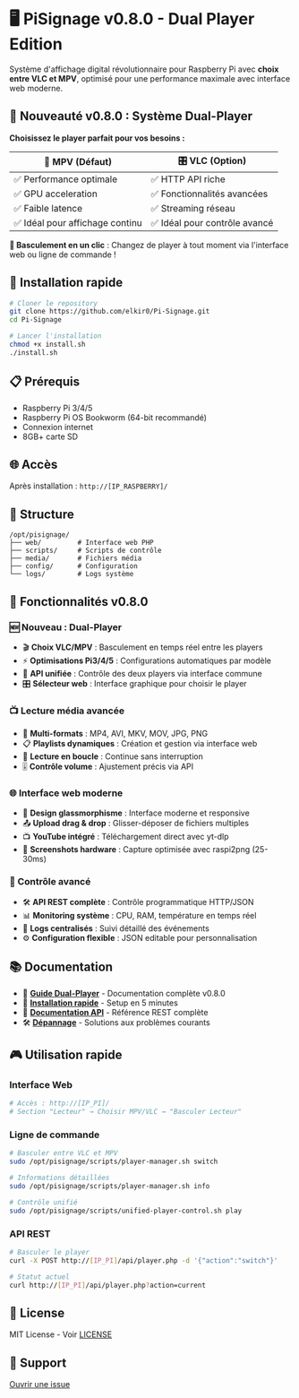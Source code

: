 # 🖥️ PiSignage v0.8.0 - Dual Player Edition

Système d'affichage digital révolutionnaire pour Raspberry Pi avec **choix entre VLC et MPV**, optimisé pour une performance maximale avec interface web moderne.

## 🎯 Nouveauté v0.8.0 : Système Dual-Player

**Choisissez le player parfait pour vos besoins :**

| 🚀 **MPV** (Défaut) | 🎛️ **VLC** (Option) |
|---------------------|---------------------|
| ✅ Performance optimale | ✅ HTTP API riche |
| ✅ GPU acceleration | ✅ Fonctionnalités avancées |
| ✅ Faible latence | ✅ Streaming réseau |
| ✅ Idéal pour affichage continu | ✅ Idéal pour contrôle avancé |

**🔄 Basculement en un clic** : Changez de player à tout moment via l'interface web ou ligne de commande !

## 🚀 Installation rapide

```bash
# Cloner le repository
git clone https://github.com/elkir0/Pi-Signage.git
cd Pi-Signage

# Lancer l'installation
chmod +x install.sh
./install.sh
```

## 📋 Prérequis

- Raspberry Pi 3/4/5
- Raspberry Pi OS Bookworm (64-bit recommandé)
- Connexion internet
- 8GB+ carte SD

## 🌐 Accès

Après installation : `http://[IP_RASPBERRY]/`

## 📁 Structure

```
/opt/pisignage/
├── web/         # Interface web PHP
├── scripts/     # Scripts de contrôle
├── media/       # Fichiers média
├── config/      # Configuration
└── logs/        # Logs système
```

## 🎥 Fonctionnalités v0.8.0

### 🆕 Nouveau : Dual-Player
- 🎬 **Choix VLC/MPV** : Basculement en temps réel entre les players
- ⚡ **Optimisations Pi3/4/5** : Configurations automatiques par modèle
- 🔄 **API unifiée** : Contrôle des deux players via interface commune
- 🎛️ **Sélecteur web** : Interface graphique pour choisir le player

### 📺 Lecture média avancée
- 🎥 **Multi-formats** : MP4, AVI, MKV, MOV, JPG, PNG
- 📋 **Playlists dynamiques** : Création et gestion via interface web
- 🔁 **Lecture en boucle** : Continue sans interruption
- 🎚️ **Contrôle volume** : Ajustement précis via API

### 🌐 Interface web moderne
- 📱 **Design glassmorphisme** : Interface moderne et responsive
- 📤 **Upload drag & drop** : Glisser-déposer de fichiers multiples
- 📺 **YouTube intégré** : Téléchargement direct avec yt-dlp
- 📸 **Screenshots hardware** : Capture optimisée avec raspi2png (25-30ms)

### 🔧 Contrôle avancé
- 🛠️ **API REST complète** : Contrôle programmatique HTTP/JSON
- 📊 **Monitoring système** : CPU, RAM, température en temps réel
- 📝 **Logs centralisés** : Suivi détaillé des événements
- ⚙️ **Configuration flexible** : JSON editable pour personnalisation

## 📚 Documentation

- 📖 **[Guide Dual-Player](docs/DUAL-PLAYER-GUIDE.md)** - Documentation complète v0.8.0
- 🚀 **[Installation rapide](docs/INSTALL.md)** - Setup en 5 minutes
- 🔧 **[Documentation API](docs/API.md)** - Référence REST complète
- 🛠️ **[Dépannage](docs/TROUBLESHOOTING.md)** - Solutions aux problèmes courants

## 🎮 Utilisation rapide

### Interface Web
```bash
# Accès : http://[IP_PI]/
# Section "Lecteur" → Choisir MPV/VLC → "Basculer Lecteur"
```

### Ligne de commande
```bash
# Basculer entre VLC et MPV
sudo /opt/pisignage/scripts/player-manager.sh switch

# Informations détaillées
sudo /opt/pisignage/scripts/player-manager.sh info

# Contrôle unifié
sudo /opt/pisignage/scripts/unified-player-control.sh play
```

### API REST
```bash
# Basculer le player
curl -X POST http://[IP_PI]/api/player.php -d '{"action":"switch"}'

# Statut actuel
curl http://[IP_PI]/api/player.php?action=current
```

## 📄 License

MIT License - Voir [LICENSE](LICENSE)

## 🐛 Support

[Ouvrir une issue](https://github.com/elkir0/Pi-Signage/issues)
